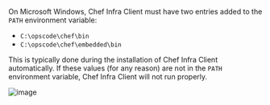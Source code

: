 On Microsoft Windows, Chef Infra Client must have two entries added to
the `PATH` environment variable:

-   `C:\opscode\chef\bin`
-   `C:\opscode\chef\embedded\bin`

This is typically done during the installation of Chef Infra Client
automatically. If these values (for any reason) are not in the `PATH`
environment variable, Chef Infra Client will not run properly.

![image](/images/includes_windows_environment_variable_path.png)
